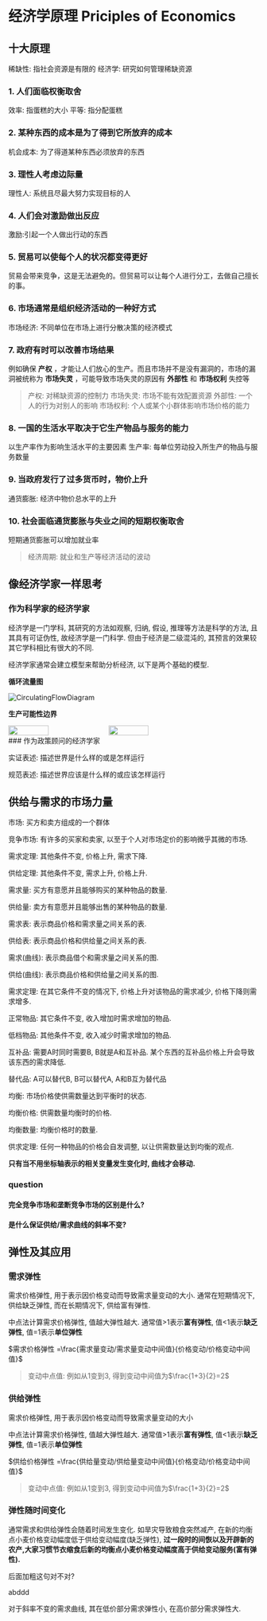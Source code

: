 # 经济学原理 Priciples of Economics

## 十大原理
稀缺性: 指社会资源是有限的
经济学: 研究如何管理稀缺资源
### 1. 人们面临权衡取舍
效率: 指蛋糕的大小
平等: 指分配蛋糕

### 2. 某种东西的成本是为了得到它所放弃的成本
机会成本: 为了得道某种东西必须放弃的东西
### 3. 理性人考虑边际量
理性人: 系统且尽最大努力实现目标的人
### 4. 人们会对激励做出反应
激励:引起一个人做出行动的东西
### 5. 贸易可以使每个人的状况都变得更好
贸易会带来竞争，这是无法避免的。但贸易可以让每个人进行分工，去做自己擅长的事。
### 6. 市场通常是组织经济活动的一种好方式
市场经济: 不同单位在市场上进行分散决策的经济模式

### 7. 政府有时可以改善市场结果
例如确保 **产权** ，才能让人们放心的生产。而且市场并不是没有漏洞的，市场的漏洞被统称为 **市场失灵** ，可能导致市场失灵的原因有 **外部性** 和 **市场权利** 失控等
> 产权: 对稀缺资源的控制力 
> 市场失灵: 市场不能有效配置资源
> 外部性: 一个人的行为对别人的影响
> 市场权利: 个人或某个小群体影响市场价格的能力
### 8. 一国的生活水平取决于它生产物品与服务的能力
以生产率作为影响生活水平的主要因素
生产率: 每单位劳动投入所生产的物品与服务数量
### 9. 当政府发行了过多货币时，物价上升
通货膨胀: 经济中物价总水平的上升
### 10. 社会面临通货膨胀与失业之间的短期权衡取舍
短期通货膨胀可以增加就业率

> 经济周期: 就业和生产等经济活动的波动

## 像经济学家一样思考

### 作为科学家的经济学家

经济学是一门学科, 其研究的方法如观察, 归纳, 假设, 推理等方法是科学的方法, 且其具有可证伪性, 故经济学是一门科学. 但由于经济是二级混沌的, 其预言的效果较其它学科相比有很大的不同.

经济学家通常会建立模型来帮助分析经济, 以下是两个基础的模型.

**循环流量图**

![CirculatingFlowDiagram](https://i.loli.net/2021/02/20/jxdNmZRs4CWh7oQ.jpg)

**生产可能性边界**

<div style="display: flex">
    <img style="width: 40%"src="https://i.loli.net/2021/02/20/FenUbcOSfJDwTGt.jpg" />
    <img style="width: 40%"src="https://i.loli.net/2021/02/20/OB7gVovdpXUqY6K.jpg" />
</div>
### 作为政策顾问的经济学家

实证表述: 描述世界是什么样的或是怎样运行

规范表述: 描述世界应该是什么样的或应该怎样运行

## 供给与需求的市场力量

市场: 买方和卖方组成的一个群体

竞争市场: 有许多的买家和卖家, 以至于个人对市场定价的影响微乎其微的市场.

需求定理: 其他条件不变, 价格上升, 需求下降.

供给定理: 其他条件不变, 需求上升, 价格上升.

需求量: 买方有意愿并且能够购买的某种物品的数量.

供给量: 卖方有意愿并且能够出售的某种物品的数量.

需求表: 表示商品价格和需求量之间关系的表.

供给表: 表示商品价格和供给量之间关系的表.

需求(曲线): 表示商品借个和需求量之间关系的图.

供给(曲线): 表示商品价格和供给量之间关系的图.

需求定理: 在其它条件不变的情况下, 价格上升对该物品的需求减少, 价格下降则需求增多.

正常物品: 其它条件不变, 收入增加时需求增加的物品.

低档物品: 其他条件不变, 收入减少时需求增加的物品.

互补品: 需要A时同时需要B, B就是A和互补品. 某个东西的互补品价格上升会导致该东西的需求降低.

替代品: A可以替代B, B可以替代A, A和B互为替代品

均衡: 市场价格使供需数量达到平衡时的状态.

均衡价格: 供需数量均衡时的价格.

均衡数量: 均衡价格时的数量.

供求定理: 任何一种物品的价格会自发调整, 以让供需数量达到均衡的观点.



**只有当不用坐标轴表示的相关变量发生变化时, 曲线才会移动.**



### question

#### 完全竞争市场和垄断竞争市场的区别是什么?

#### 是什么保证供给/需求曲线的斜率不变?

## 弹性及其应用

### 需求弹性

需求价格弹性, 用于表示因价格变动而导致需求量变动的大小. 通常在短期情况下, 供给缺乏弹性, 而在长期情况下, 供给富有弹性.

中点法计算需求价格弹性, 值越大弹性越大. 通常值>1表示**富有弹性**, 值<1表示**缺乏弹性**, 值=1表示**单位弹性**

$需求价格弹性 =\frac{需求量变动/需求量变动中间值}{价格变动/价格变动中间值}$

> 变动中点值: 例如从1变到3, 得到变动中间值为$\frac{1+3}{2}=2$

### 供给弹性

需求价格弹性, 用于表示因价格变动而导致需求量变动的大小

中点法计算需求价格弹性, 值越大弹性越大. 通常值>1表示**富有弹性**, 值<1表示**缺乏弹性**, 值=1表示**单位弹性**

$供给价格弹性 =\frac{供给量变动/供给量变动中间值}{价格变动/价格变动中间值}$

> 变动中点值: 例如从1变到3, 得到变动中间值为$\frac{1+3}{2}=2$

### 弹性随时间变化

通常需求和供给弹性会随着时间发生变化. 如旱灾导致粮食突然减产, 在新的均衡点小麦价格变动幅度低于供给变动幅度(缺乏弹性), **过一段时的间恢以及开辟新的农产,大家习惯节衣缩食后新的均衡点小麦价格变动幅度高于供给变动服务(富有弹性).**

后面加粗这句对不对?

abddd 

对于斜率不变的需求曲线, 其在低价部分需求弹性小, 在高价部分需求弹性大.